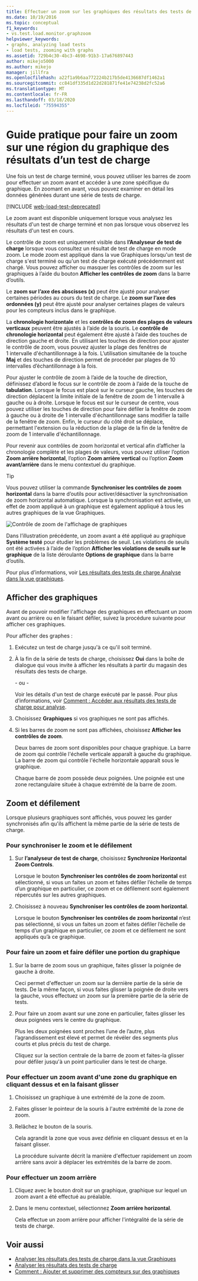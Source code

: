 ```yaml
---
title: Effectuer un zoom sur les graphiques des résultats des tests de charge
ms.date: 10/19/2016
ms.topic: conceptual
f1_keywords:
- vs.test.load.monitor.graphzoom
helpviewer_keywords:
- graphs, analyzing load tests
- load tests, zooming with graphs
ms.assetid: 729b4c30-4bc3-4698-91b3-17a676897443
author: mikejo5000
ms.author: mikejo
manager: jillfra
ms.openlocfilehash: a22f1a9b6aa772224b217b5de4136687df1462a1
ms.sourcegitcommit: cc841df335d1d22d281871fe41e74238d2fc52a6
ms.translationtype: MT
ms.contentlocale: fr-FR
ms.lasthandoff: 03/18/2020
ms.locfileid: "75594355"
---
```

# <a name="how-to-zoom-in-on-a-region-of-the-graph-in-load-test-results"></a>Guide pratique pour faire un zoom sur une région du graphique des résultats d’un test de charge

Une fois un test de charge terminé, vous pouvez utiliser les barres de zoom pour effectuer un zoom avant et accéder à une zone spécifique du graphique. En zoomant en avant, vous pouvez examiner en détail les données générées durant une série de tests de charge.

[!INCLUDE [web-load-test-deprecated](includes/web-load-test-deprecated.md)]

Le zoom avant est disponible uniquement lorsque vous analysez les résultats d'un test de charge terminé et non pas lorsque vous observez les résultats d'un test en cours.

Le contrôle de zoom est uniquement visible dans **l’Analyseur de test de charge** lorsque vous consultez un résultat de test de charge en mode zoom. Le mode zoom est appliqué dans la vue Graphiques lorsqu'un test de charge s'est terminé ou qu'un test de charge exécuté précédemment est chargé. Vous pouvez afficher ou masquer les contrôles de zoom sur les graphiques à l’aide du bouton **Afficher les contrôles de zoom** dans la barre d’outils.

Le **zoom sur l’axe des abscisses (x)** peut être ajusté pour analyser certaines périodes au cours du test de charge. Le **zoom sur l’axe des ordonnées (y)** peut être ajusté pour analyser certaines plages de valeurs pour les compteurs inclus dans le graphique.

La **chronologie horizontale** et les **contrôles de zoom des plages de valeurs verticaux** peuvent être ajustés à l’aide de la souris. Le **contrôle de chronologie horizontal** peut également être ajusté à l’aide des touches de direction gauche et droite. En utilisant les touches de direction pour ajuster le contrôle de zoom, vous pouvez ajuster la plage des fenêtres de 1 intervalle d'échantillonnage à la fois. L’utilisation simultanée de la touche **Maj** et des touches de direction permet de procéder par plages de 10 intervalles d’échantillonnage à la fois.

Pour ajuster le contrôle de zoom à l’aide de la touche de direction, définissez d’abord le focus sur le contrôle de zoom à l’aide de la touche de **tabulation**. Lorsque le focus est placé sur le curseur gauche, les touches de direction déplacent la limite initiale de la fenêtre de zoom de 1 intervalle à gauche ou à droite. Lorsque le focus est sur le curseur de centre, vous pouvez utiliser les touches de direction pour faire défiler la fenêtre de zoom à gauche ou à droite de 1 intervalle d'échantillonnage sans modifier la taille de la fenêtre de zoom. Enfin, le curseur du côté droit se déplace, permettant l'extension ou la réduction de la plage de la fin de la fenêtre de zoom de 1 intervalle d'échantillonnage.

Pour revenir aux contrôles de zoom horizontal et vertical afin d’afficher la chronologie complète et les plages de valeurs, vous pouvez utiliser l’option **Zoom arrière horizontal**, l’option **Zoom arrière vertical** ou l’option **Zoom avant/arrière** dans le menu contextuel du graphique.

> [!TIP]
> Vous pouvez utiliser la commande **Synchroniser les contrôles de zoom horizontal** dans la barre d’outils pour activer/désactiver la synchronisation de zoom horizontal automatique. Lorsque la synchronisation est activée, un effet de zoom appliqué à un graphique est également appliqué à tous les autres graphiques de la vue Graphiques.

![Contrôle de zoom de l'affichage de graphiques](../test/media/ltest_zoomcontrol.png)

Dans l’illustration précédente, un zoom avant a été appliqué au graphique **Système testé** pour étudier les problèmes de seuil. Les violations de seuils ont été activées à l’aide de l’option **Afficher les violations de seuils sur le graphique** de la liste déroulante **Options de graphique** dans la barre d’outils.

Pour plus d’informations, voir [Les résultats des tests de charge Analyse dans la vue graphiques](../test/analyze-load-test-results-in-the-graphs-view.md).

## <a name="display-graphs"></a>Afficher des graphiques

Avant de pouvoir modifier l'affichage des graphiques en effectuant un zoom avant ou arrière ou en le faisant défiler, suivez la procédure suivante pour afficher ces graphiques.

Pour afficher des graphes :

1. Exécutez un test de charge jusqu'à ce qu'il soit terminé.

2. À la fin de la série de tests de charge, choisissez **Oui** dans la boîte de dialogue qui vous invite à afficher les résultats à partir du magasin des résultats des tests de charge.

     \- ou -

     Voir les détails d'un test de charge exécuté par le passé. Pour plus d’informations, voir [Comment : Accéder aux résultats des tests de charge pour analyse](../test/how-to-access-load-test-results-for-analysis.md).

3. Choisissez **Graphiques** si vos graphiques ne sont pas affichés.

4. Si les barres de zoom ne sont pas affichées, choisissez **Afficher les contrôles de zoom**.

     Deux barres de zoom sont disponibles pour chaque graphique. La barre de zoom qui contrôle l'échelle verticale apparaît à gauche du graphique. La barre de zoom qui contrôle l'échelle horizontale apparaît sous le graphique.

     Chaque barre de zoom possède deux poignées. Une poignée est une zone rectangulaire située à chaque extrémité de la barre de zoom.

## <a name="zoom-and-scroll"></a>Zoom et défilement

Lorsque plusieurs graphiques sont affichés, vous pouvez les garder synchronisés afin qu'ils affichent la même partie de la série de tests de charge.

### <a name="to-synchronize-zooming-and-scrolling"></a>Pour synchroniser le zoom et le défilement

1. Sur **l’analyseur de test de charge**, choisissez **Synchronize Horizontal Zoom Controls**.

     Lorsque le bouton **Synchroniser les contrôles de zoom horizontal** est sélectionné, si vous un faites un zoom et faites défiler l’échelle de temps d’un graphique en particulier, ce zoom et ce défilement sont également répercutés sur les autres graphiques.

2. Choisissez à nouveau **Synchroniser les contrôles de zoom horizontal**.

     Lorsque le bouton **Synchroniser les contrôles de zoom horizontal** n’est pas sélectionné, si vous un faites un zoom et faites défiler l’échelle de temps d’un graphique en particulier, ce zoom et ce défilement ne sont appliqués qu’à ce graphique.

### <a name="to-zoom-and-scroll-to-a-region-of-the-graph"></a>Pour faire un zoom et faire défiler une portion du graphique

1. Sur la barre de zoom sous un graphique, faites glisser la poignée de gauche à droite.

     Ceci permet d'effectuer un zoom sur la dernière partie de la série de tests. De la même façon, si vous faites glisser la poignée de droite vers la gauche, vous effectuez un zoom sur la première partie de la série de tests.

2. Pour faire un zoom avant sur une zone en particulier, faites glisser les deux poignées vers le centre du graphique.

     Plus les deux poignées sont proches l’une de l’autre, plus l’agrandissement est élevé et permet de révéler des segments plus courts et plus précis du test de charge.

     Cliquez sur la section centrale de la barre de zoom et faites-la glisser pour défiler jusqu'à un point particulier dans le test de charge.

### <a name="to-zoom-to-a-region-of-the-graph-by-choosing-and-dragging"></a>Pour effectuer un zoom avant d'une zone du graphique en cliquant dessus et en la faisant glisser

1. Choisissez un graphique à une extrémité de la zone de zoom.

2. Faites glisser le pointeur de la souris à l'autre extrémité de la zone de zoom.

3. Relâchez le bouton de la souris.

    Cela agrandit la zone que vous avez définie en cliquant dessus et en la faisant glisser.

   La procédure suivante décrit la manière d'effectuer rapidement un zoom arrière sans avoir à déplacer les extrémités de la barre de zoom.

### <a name="to-zoom-out"></a>Pour effectuer un zoom arrière

1. Cliquez avec le bouton droit sur un graphique, graphique sur lequel un zoom avant a été effectué au préalable.

2. Dans le menu contextuel, sélectionnez **Zoom arrière horizontal**.

     Cela effectue un zoom arrière pour afficher l'intégralité de la série de tests de charge.

## <a name="see-also"></a>Voir aussi

- [Analyser les résultats des tests de charge dans la vue Graphiques](../test/analyze-load-test-results-in-the-graphs-view.md)
- [Analyser les résultats des tests de charge](../test/analyze-load-test-results-using-the-load-test-analyzer.md)
- [Comment : Ajouter et supprimer des compteurs sur des graphiques](../test/how-to-add-and-delete-counters-on-graphs-in-load-test-results.md)
